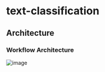 # text-classification

## Architecture
### Workflow Architecture
![image](https://github.com/user-attachments/assets/e49ffe82-d9ca-4d7b-810a-e34212044dfa)
